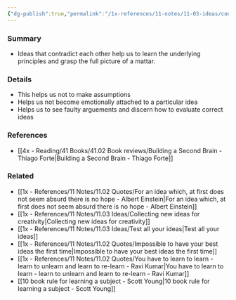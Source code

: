 ```yaml
---
{"dg-publish":true,"permalink":"/1x-references/11-notes/11-03-ideas/consider-ideas-that-are-opposed-to-each-other/","title":"Consider ideas that are opposed to each other","dgShowBacklinks":false}
---
```



### Summary
- Ideas that contradict each other help us to learn the underlying principles and grasp the full picture of a mattar.

### Details
- This helps us not to make assumptions
- Helps us not become emotionally attached to a particular idea
- Helps us to see faulty arguements and discern how to evaluate correct ideas

### References
- [[4x - Reading/41 Books/41.02 Book reviews/Building a Second Brain - Thiago Forte\|Building a Second Brain - Thiago Forte]]

### Related
- [[1x - References/11 Notes/11.02 Quotes/For an idea which, at first does not seem absurd there is no hope - Albert Einstein\|For an idea which, at first does not seem absurd there is no hope - Albert Einstein]]
- [[1x - References/11 Notes/11.03 Ideas/Collecting new ideas for creativity\|Collecting new ideas for creativity]]
- [[1x - References/11 Notes/11.03 Ideas/Test all your ideas\|Test all your ideas]]
- [[1x - References/11 Notes/11.02 Quotes/Impossible to have your best ideas the first time\|Impossible to have your best ideas the first time]]
- [[1x - References/11 Notes/11.02 Quotes/You have to learn to learn - learn to unlearn and learn to re-learn - Ravi Kumar\|You have to learn to learn - learn to unlearn and learn to re-learn - Ravi Kumar]]
- [[10 book rule for learning a subject - Scott Young\|10 book rule for learning a subject - Scott Young]]